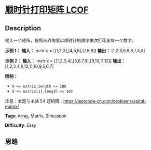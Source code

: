 # [顺时针打印矩阵  LCOF][title]

## Description

输入一个矩阵，按照从外向里以顺时针的顺序依次打印出每一个数字。



**示例 1：**
            **输入：** matrix = [[1,2,3],[4,5,6],[7,8,9]]    **输出：** [1,2,3,6,9,8,7,4,5]    

**示例 2：**
            **输入：** matrix = [[1,2,3,4],[5,6,7,8],[9,10,11,12]]    **输出：** [1,2,3,4,8,12,11,10,9,5,6,7]    



**限制：**

  * `0 <= matrix.length <= 100`
  * `0 <= matrix[i].length <= 100`

注意：本题与主站 54 题相同：<https://leetcode-cn.com/problems/spiral-matrix/>


**Tags:** Array, Matrix, Simulation

**Difficulty:** Easy

## 思路

[title]: https://leetcode-cn.com/problems/shun-shi-zhen-da-yin-ju-zhen-lcof
